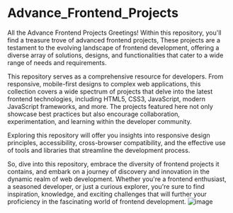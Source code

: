 # Advance_Frontend_Projects
All the Advance Frontend Projects
Greetings! Within this repository, you'll find a treasure trove of advanced frontend projects, These projects are a testament to the evolving landscape of frontend development, offering a diverse array of solutions, designs, and functionalities that cater to a wide range of needs and requirements.

This repository serves as a comprehensive resource for developers.
From responsive, mobile-first designs to complex web applications, this collection covers a wide spectrum of projects that delve into the latest frontend technologies, including HTML5, CSS3, JavaScript, modern JavaScript frameworks, and more. The projects featured here not only showcase best practices but also encourage collaboration, experimentation, and learning within the developer community.

Exploring this repository will offer you insights into responsive design principles, accessibility, cross-browser compatibility, and the effective use of tools and libraries that streamline the development process. 

So, dive into this repository, embrace the diversity of frontend projects it contains, and embark on a journey of discovery and innovation in the dynamic realm of web development. Whether you're a frontend enthusiast, a seasoned developer, or just a curious explorer, you're sure to find inspiration, knowledge, and exciting challenges that will further your proficiency in the fascinating world of frontend development.
                                                    ![image](https://github.com/mansi172001/Advance_Frontend_Projects/assets/101920126/f58ff8c7-b65b-4db1-96d5-d0ea34a3c6df)
